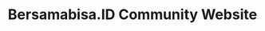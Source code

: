 ---
title: Bersamabisa.ID Community Website
cover: /assets/img/projects/bbid_cover.png
# refer to /lib/projects.ts
technologies: [vue, firebase, quasar]
# real url if available
liveUrl: https://bersamabisa.id/
# fallback if liveUrl is not available
demoUrl:
---